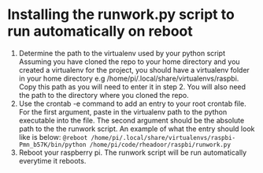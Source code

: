 Installing the runwork.py script to run automatically on reboot
===============================================================

1. Determine the path to the virtualenv used by your python script
   Assuming you have cloned the repo to your home directory and you created a virtualenv 
   for the project, you should have a virtualenv folder in your home directory
   e.g /home/pi/.local/share/virtualenvs/raspbi. Copy this path as you will need to enter it in step 2. You will also need the path to the directory where you cloned the repo.
2. Use the crontab -e command to add an entry to your root crontab file. For the first argument, paste in the virtualenv path to the python executable into the file. The second argument should be the absolute path to the the runwork script. An example of what the entry should look like is below:
	`@reboot /home/pi/.local/share/virtualenvs/raspbi-Pmn_b57K/bin/python /home/pi/code/rheadoor/raspbi/runwork.py`	
3. Reboot your raspberry pi. The runwork script will be run automatically everytime it reboots.
